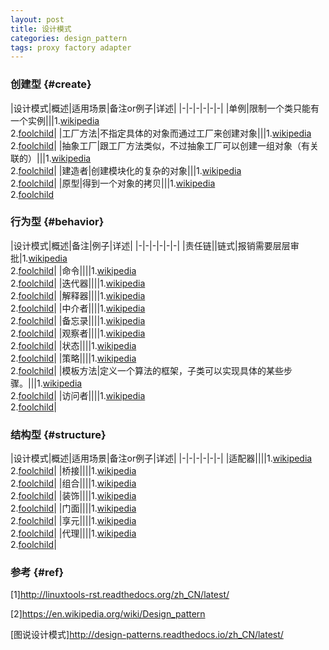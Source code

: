 ```yaml
---
layout: post
title: 设计模式
categories: design_pattern
tags: proxy factory adapter
---
```


### 创建型 {#create}

|设计模式|概述|适用场景|备注or例子|详述|
|-|-|-|-|-|-|
|单例|限制一个类只能有一个实例|||1.[wikipedia](https://en.wikipedia.org/wiki/Singleton_pattern)</br>2.[foolchild](/2016/07/26/singleton)|
|工厂方法|不指定具体的对象而通过工厂来创建对象|||1.[wikipedia](https://en.wikipedia.org/wiki/Factory_method_pattern)</br>2.[foolchild](/2016/07/26/factory)|
|抽象工厂|跟工厂方法类似，不过抽象工厂可以创建一组对象（有关联的）|||1.[wikipedia](https://en.wikipedia.org/wiki/Abstract_factory_pattern)</br>2.[foolchild](/2016/07/26/abstract_factory)|
|建造者|创建模块化的复杂的对象|||1.[wikipedia](https://en.wikipedia.org/wiki/Builder_pattern)</br>2.[foolchild](/2016/07/26/builder)|
|原型|得到一个对象的拷贝|||1.[wikipedia](https://en.wikipedia.org/wiki/Prototype_pattern)</br>2.[foolchild](/2016/07/26/prototype)

### 行为型 {#behavior}

|设计模式|概述|备注|例子|详述|
|-|-|-|-|-|-|
|责任链||链式|报销需要层层审批|1.[wikipedia](https://en.wikipedia.org/wiki/Chain-of-responsibility_pattern)</br>2.[foolchild](/2016/07/26/chain_of_responsibility)|
|命令||||1.[wikipedia](https://en.wikipedia.org/wiki/Command_pattern)</br>2.[foolchild](/2016/07/26/command)|
|迭代器||||1.[wikipedia](https://en.wikipedia.org/wiki/Iterator_pattern)</br>2.[foolchild](/2016/07/26/iterator)|
|解释器||||1.[wikipedia](https://en.wikipedia.org/wiki/Interpreter_pattern)</br>2.[foolchild](/2016/07/26/interperter)|
|中介者||||1.[wikipedia](https://en.wikipedia.org/wiki/Mediator_pattern)</br>2.[foolchild](/2016/07/26/mediator)|
|备忘录||||1.[wikipedia](https://en.wikipedia.org/wiki/Memento_pattern)</br>2.[foolchild](/2016/07/26/memento)|
|观察者||||1.[wikipedia](https://en.wikipedia.org/wiki/Observer_pattern)</br>2.[foolchild](/2016/07/26/observer)|
|状态||||1.[wikipedia](https://en.wikipedia.org/wiki/State_pattern)</br>2.[foolchild](/2016/07/26/state)|
|策略||||1.[wikipedia](https://en.wikipedia.org/wiki/Strategy_pattern)</br>2.[foolchild](/2016/07/26/strategy)|
|模板方法|定义一个算法的框架，子类可以实现具体的某些步骤。|||1.[wikipedia](https://en.wikipedia.org/wiki/Template_method_pattern)</br>2.[foolchild](/2016/07/26/template)|
|访问者||||1.[wikipedia](https://en.wikipedia.org/wiki/Visitor_pattern)</br>2.[foolchild](/2016/07/26/vistor)|

### 结构型 {#structure}

|设计模式|概述|适用场景|备注or例子|详述|
|-|-|-|-|-|-|
|适配器||||1.[wikipedia](https://en.wikipedia.org/wiki/Adapter_pattern)</br>2.[foolchild](/2016/07/26/adapter)|
|桥接||||1.[wikipedia](https://en.wikipedia.org/wiki/Bridge_pattern)</br>2.[foolchild](/2016/07/26/bridge)|
|组合||||1.[wikipedia](https://en.wikipedia.org/wiki/Composite_pattern)</br>2.[foolchild](/2016/07/26/composite)|
|装饰||||1.[wikipedia](https://en.wikipedia.org/wiki/Decorator_pattern)</br>2.[foolchild](/2016/07/26/decorator)|
|门面||||1.[wikipedia](https://en.wikipedia.org/wiki/Facade_pattern)</br>2.[foolchild](/2016/07/26/facade)|
|享元||||1.[wikipedia](https://en.wikipedia.org/wiki/Flyweight_pattern)</br>2.[foolchild](/2016/07/26/flyweight)|
|代理||||1.[wikipedia](https://en.wikipedia.org/wiki/Proxy_pattern)</br>2.[foolchild](/2016/07/26/proxy)|

### 参考 {#ref}

[1]<http://linuxtools-rst.readthedocs.org/zh_CN/latest/>

[2]<https://en.wikipedia.org/wiki/Design_pattern>

[图说设计模式]<http://design-patterns.readthedocs.io/zh_CN/latest/>
